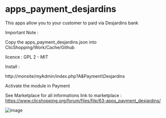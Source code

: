 # apps_payment_desjardins

This apps allow you to your customer to paid via Desjardins bank

Important Note :

Copy the apps_payment_desjardins.json into ClicShopping/Work/Cache/Github

licence  : GPL 2 - MIT

Install :

http://monsite/myAdmin/index.php?A&Payment\Desjardins

Activate the module in Payment

See Marketplace for all informations
link to marketplace : https://www.clicshopping.org/forum/files/file/63-apps_payment_desjardins/

![image](https://github.com/ClicShoppingOfficialModulesV3/apps_payment_cod/blob/master/ModuleInfosJson/image.png)

